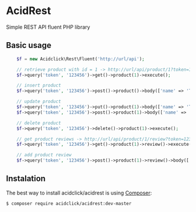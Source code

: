 # AcidRest

Simple REST API fluent PHP library

## Basic usage
```php
	$f = new Acidclick\Rest\Fluent('http://url/api');

	// retrieve product with id = 1 -> http://url/api/product/1?token=123456
	$f->query('token', '123456')->get()->product(1)->execute();

	// insert product
	$f->query('token', '123456')->post()->product()->body(['name' => 'Test'])->execute();

	// update product
	$f->query('token', '123456')->put()->product(1)->body(['name' => 'Test1'])->execute();
	$f->query('token', '123456')->post()->product(1)->body(['name' => 'Test1'])->execute();	

	// delete product
	$f->query('token', '123456')->delete()->product(1)->execute();

	// get product reviews -> http://url/api/product/1/review?token=123456
	$f->query('token', '123456')->get()->product(1)->review()->execute();

	// add product review
	$f->query('token', '123456')->post()->product(1)->review()->body(['from' => 'Thomas', 'text' => 'Great product'])->execute();
```

## Instalation

The best way to install acidclick/acidrest is using  [Composer](http://getcomposer.org/):

```sh
$ composer require acidclick/acidrest:dev-master
```